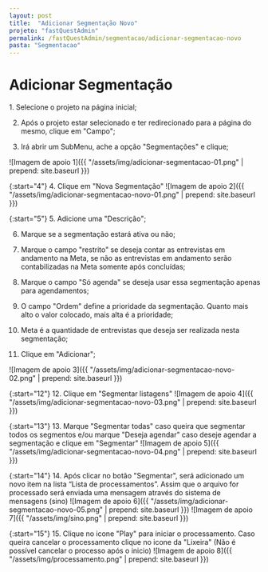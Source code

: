 ```yaml
---
layout: post
title:  "Adicionar Segmentação Novo"
projeto: "fastQuestAdmin"
permalink: /fastQuestAdmin/segmentacao/adicionar-segmentacao-novo
pasta: "Segmentacao"
---
```

# Adicionar Segmentação

<div class="row" markdown="1">
<div class="6u 12u$(small)" markdown="1">
1. Selecione o projeto na página inicial;

2. Após o projeto estar selecionado e ter redirecionado para a página do mesmo, clique em "Campo";

3. Irá abrir um SubMenu, ache a opção "Segmentações" e clique;
</div>
<div class="6u 12u$(small)" markdown="1">
![Imagem de apoio 1]({{ "/assets/img/adicionar-segmentacao-01.png" | prepend: site.baseurl }})
</div>                               
</div>

{:start="4"}
4. Clique em "Nova Segmentação"
![Imagem de apoio 2]({{ "/assets/img/adicionar-segmentacao-novo-01.png" | prepend: site.baseurl }})


<div class="row" markdown="1">
<div class="6u 12u$(small)" markdown="1">

{:start="5"}
5. Adicione uma "Descrição";

6. Marque se a segmentação estará ativa ou não;

7. Marque o campo "restrito" se deseja contar as entrevistas em andamento na Meta, se não as entrevistas em andamento serão contabilizadas na Meta somente após concluídas;

8. Marque o campo "Só agenda" se deseja usar essa segmentação apenas para agendamentos;

9. O campo "Ordem" define a prioridade da segmentação. Quanto mais alto o valor colocado, mais alta é a prioridade;

10. Meta é a quantidade de entrevistas que deseja ser realizada nesta segmentação;

11. Clique em "Adicionar";
</div>
<div class="6u 12u$(small)" markdown="1" style="margin-left:auto">
![Imagem de apoio 3]({{ "/assets/img/adicionar-segmentacao-novo-02.png" | prepend: site.baseurl }})
</div>                               
</div>

{:start="12"}
12. Clique em "Segmentar listagens" 
![Imagem de apoio 4]({{ "/assets/img/adicionar-segmentacao-novo-03.png" | prepend: site.baseurl }})

{:start="13"}
13. Marque "Segmentar todas" caso queira que segmentar todos os segmentos e/ou marque "Deseja agendar" caso deseje agendar a segmentação 
e clique em "Segmentar"
![Imagem de apoio 5]({{ "/assets/img/adicionar-segmentacao-novo-04.png" | prepend: site.baseurl }})

{:start="14"}
14. Após clicar no botão "Segmentar", será adicionado um novo item na lista “Lista de processamentos”. Assim que o arquivo for processado será enviada uma mensagem através do sistema de mensagens (sino)
![Imagem de apoio 6]({{ "/assets/img/adicionar-segmentacao-novo-05.png" | prepend: site.baseurl }})
![Imagem de apoio 7]({{ "/assets/img/sino.png" | prepend: site.baseurl }})

{:start="15"}
15. Clique no icone "Play" para iniciar o processamento. Caso queira cancelar o processamento clique no icone da "Lixeira"
(Não é possível cancelar o processo após o inicio)
![Imagem de apoio 8]({{ "/assets/img/processamento.png" | prepend: site.baseurl }})